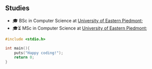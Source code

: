 ## Studies
- 🎓 BSc in Computer Science at [University of Eastern Piedmont](https://www.uniupo.it/en);
- 🎓⏳ MSc in Computer Science at [University of Eastern Piedmont](https://www.uniupo.it/en);

```c
#include <stdio.h>

int main(){
    puts("Happy coding!");
    return 0;
}
```
